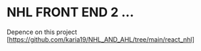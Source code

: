 # NHL FRONT END 2 ...

Depence on this project [https://github.com/karia19/NHL_AND_AHL/tree/main/react_nhl]
